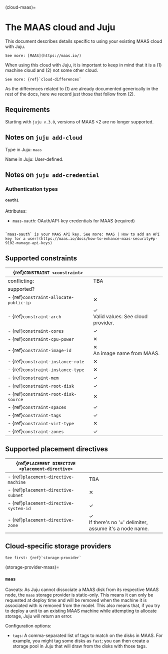 (cloud-maas)=
# The MAAS cloud and Juju


This document describes details specific to using your existing MAAS cloud with Juju.

```{ibnote}
See more: [MAAS](https://maas.io/)
```

When using this cloud with Juju, it is important to keep in mind that it is a (1) machine cloud and (2) not some other cloud.

```{ibnote}
See more: {ref}`cloud-differences`
```

As the differences related to (1) are already documented generically in the rest of the docs, here we record just those that follow from (2).


## Requirements

Starting with `juju v.3.0`, versions of MAAS <2 are no longer supported.

## Notes on `juju add-cloud`

Type in Juju: `maas`

Name in Juju: User-defined.

## Notes on `juju add-credential`


### Authentication types

#### `oauth1`
Attributes:
- `maas-oauth`: OAuth/API-key credentials for MAAS (required)

```{note}

`maas-oauth` is your MAAS API key. See more: MAAS | How to add an API key for a user](https://maas.io/docs/how-to-enhance-maas-security#p-9102-manage-api-keys)
```

<!--
## Notes on `juju bootstrap`
-->

<!--
## Cloud-specific model configuration keys
-->

## Supported constraints

| {ref}`CONSTRAINT <constraint>`         |                                                     |
|----------------------------------------|-----------------------------------------------------|
| conflicting:                           | TBA                                                 |
| supported?                             |                                                     |
| - {ref}`constraint-allocate-public-ip` | &#10005;                                            |
| - {ref}`constraint-arch`               | &#10003; <br> Valid values: See cloud provider.     |
| - {ref}`constraint-cores`              | &#10003;                                            |
| - {ref}`constraint-cpu-power`          | &#10005;                                            |
| - {ref}`constraint-image-id`           | &#10005; <br> An image name from MAAS.              |
| - {ref}`constraint-instance-role`      | &#10005;                                            |
| - {ref}`constraint-instance-type`      | &#10005;                                            |
| - {ref}`constraint-mem`                | &#10003;                                            |
| - {ref}`constraint-root-disk`          | &#10003;                                            |
| - {ref}`constraint-root-disk-source`   | &#10005;                                            |
| - {ref}`constraint-spaces`             | &#10003;                                            |
| - {ref}`constraint-tags`               | &#10003;                                            |
| - {ref}`constraint-virt-type`          | &#10005;                                            |
| - {ref}`constraint-zones`              | &#10003;                                            |

## Supported placement directives

| {ref}`PLACEMENT DIRECTIVE <placement-directive>` |                                                                     |
|--------------------------------------------------|---------------------------------------------------------------------|
| - {ref}`placement-directive-machine`             | TBA                                                                 |
| - {ref}`placement-directive-subnet`              | &#10005;                                                            |
| - {ref}`placement-directive-system-id`           | &#10003;                                                            |
| - {ref}`placement-directive-zone`                | &#10003; <br> If there's no '=' delimiter, assume it's a node name. |

## Cloud-specific storage providers

```{ibnote}
See first: {ref}`storage-provider`
```
(storage-provider-maas)=
### `maas`

Caveats: As Juju cannot dissociate a MAAS disk from its respective MAAS node, the `maas` storage provider is static-only. This means it can only be requested at deploy time and will be removed when the machine it is associated with is removed from the model. This also means that, if you try to deploy a unit to an existing MAAS machine while attempting to allocate storage, Juju will return an error.

Configuration options:

- `tags`: A comma-separated list of tags to match on the disks in MAAS. For example, you might tag some disks as `fast`; you can then create a storage pool in Juju that will draw from the disks with those tags.

